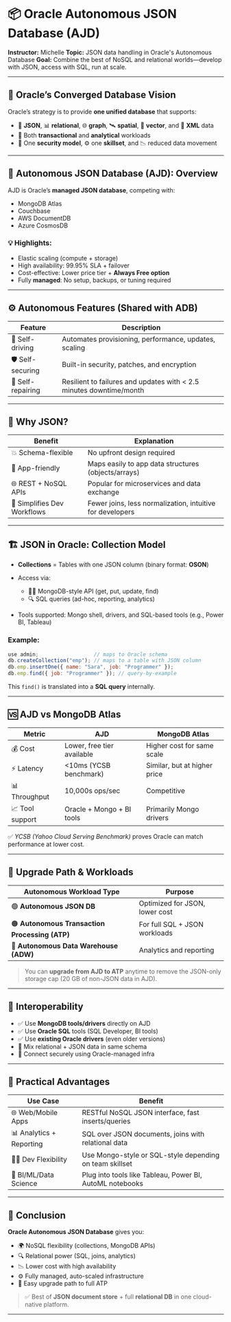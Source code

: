 # 📦 Oracle Autonomous JSON Database (AJD)

**Instructor:** Michelle
**Topic:** JSON data handling in Oracle's Autonomous Database
**Goal:** Combine the best of NoSQL and relational worlds—develop with JSON, access with SQL, run at scale.

---

## 🔁 Oracle’s Converged Database Vision

Oracle’s strategy is to provide **one unified database** that supports:

* 📄 **JSON**, 📊 **relational**, 🌐 **graph**, 🛰️ **spatial**, 🧬 **vector**, and 📑 **XML** data
* 🧠 Both **transactional** and **analytical** workloads
* 🔐 One **security model**, ⚙️ one **skillset**, and 📉 reduced data movement

---

## 🚀 Autonomous JSON Database (AJD): Overview

AJD is Oracle’s **managed JSON database**, competing with:

* MongoDB Atlas
* Couchbase
* AWS DocumentDB
* Azure CosmosDB

### 💡 Highlights:

* Elastic scaling (compute + storage)
* High availability: 99.95% SLA + failover
* Cost-effective: Lower price tier + **Always Free option**
* Fully **managed**: No setup, backups, or tuning required

---

## ⚙️ Autonomous Features (Shared with ADB)

| Feature           | Description                                                         |
| ----------------- | ------------------------------------------------------------------- |
| 🚗 Self-driving   | Automates provisioning, performance, updates, scaling               |
| 🛡️ Self-securing | Built-in security, patches, and encryption                          |
| 🔧 Self-repairing | Resilient to failures and updates with < 2.5 minutes downtime/month |

---

## 📄 Why JSON?

| Benefit                     | Explanation                                               |
| --------------------------- | --------------------------------------------------------- |
| 💥 Schema-flexible          | No upfront design required                                |
| 🧩 App-friendly             | Maps easily to app data structures (objects/arrays)       |
| 🌐 REST + NoSQL APIs        | Popular for microservices and data exchange               |
| 🧠 Simplifies Dev Workflows | Fewer joins, less normalization, intuitive for developers |

---

## 🏗️ JSON in Oracle: Collection Model

* **Collections** = Tables with one JSON column (binary format: **OSON**)
* Access via:

  * 🧑‍💻 MongoDB-style API (get, put, update, find)
  * 🔍 SQL queries (ad-hoc, reporting, analytics)
* Tools supported: Mongo shell, drivers, and SQL-based tools (e.g., Power BI, Tableau)

### Example:

```js
use admin;                  // maps to Oracle schema
db.createCollection("emp"); // maps to a table with JSON column
db.emp.insertOne({ name: "Sara", job: "Programmer" });
db.emp.find({ job: "Programmer" }); // query-by-example
```

This `find()` is translated into a **SQL query** internally.

---

## 🆚 AJD vs MongoDB Atlas

| Metric          | AJD                        | MongoDB Atlas                |
| --------------- | -------------------------- | ---------------------------- |
| 💰 Cost         | Lower, free tier available | Higher cost for same scale   |
| ⚡ Latency       | <10ms (YCSB benchmark)     | Similar, but at higher price |
| 📊 Throughput   | 10,000s ops/sec            | Competitive                  |
| 📈 Tool support | Oracle + Mongo + BI tools  | Primarily Mongo drivers      |

✅ *YCSB (Yahoo Cloud Serving Benchmark)* proves Oracle can match performance at lower cost.

---

## 🔄 Upgrade Path & Workloads

| Autonomous Workload Type                       | Purpose                        |
| ---------------------------------------------- | ------------------------------ |
| 🟢 **Autonomous JSON DB**                      | Optimized for JSON, lower cost |
| 🟠 **Autonomous Transaction Processing (ATP)** | For full SQL + JSON workloads  |
| 🔵 **Autonomous Data Warehouse (ADW)**         | Analytics and reporting        |

> You can **upgrade from AJD to ATP** anytime to remove the JSON-only storage cap (20 GB of non-JSON data in AJD).

---

## 🔌 Interoperability

* ✅ Use **MongoDB tools/drivers** directly on AJD
* ✅ Use **Oracle SQL** tools (SQL Developer, BI tools)
* ✅ Use **existing Oracle drivers** (even older versions)
* 🔁 Mix relational + JSON data in same schema
* 🔐 Connect securely using Oracle-managed infra

---

## 🧠 Practical Advantages

| Use Case                 | Benefit                                                  |
| ------------------------ | -------------------------------------------------------- |
| 🌐 Web/Mobile Apps       | RESTful NoSQL JSON interface, fast inserts/queries       |
| 📊 Analytics + Reporting | SQL over JSON documents, joins with relational data      |
| 🧑‍💻 Dev Flexibility    | Use Mongo-style or SQL-style depending on team skillset  |
| 🧪 BI/ML/Data Science    | Plug into tools like Tableau, Power BI, AutoML notebooks |

---

## 🎯 Conclusion

**Oracle Autonomous JSON Database** gives you:

* 🌍 NoSQL flexibility (collections, MongoDB APIs)
* 🔍 Relational power (SQL, joins, analytics)
* 📉 Lower cost with high availability
* ⚙️ Fully managed, auto-scaled infrastructure
* 🔀 Easy upgrade path to full ATP

> ✅ Best of **JSON document store** + full **relational DB** in one cloud-native platform.

---
